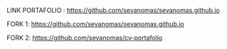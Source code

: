 LINK PORTAFOLIO : https://github.com/sevanomas/sevanomas.github.io

FORK 1: https://github.com/sevanomas/sevanomas.github.io

FORK 2: https://github.com/sevanomas/cv-portafolio
